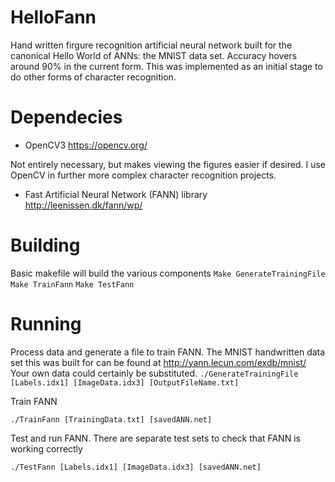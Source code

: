 # HelloFann
Hand written firgure recognition artificial neural network built for the canonical Hello World of ANNs: the MNIST data set. Accuracy hovers around 90% in the current form. This was implemented as an initial stage to do other forms of character recognition.

# Dependecies
- OpenCV3 https://opencv.org/

Not entirely necessary, but makes viewing the figures easier if desired. I use OpenCV in further more complex character recognition projects.

- Fast Artificial Neural Network (FANN) library http://leenissen.dk/fann/wp/

# Building
Basic makefile will build the various components
`Make GenerateTrainingFile`
`Make TrainFann`
`Make TestFann`

# Running
Process data and generate a file to train FANN. The MNIST handwritten data set this was built for can be found at http://yann.lecun.com/exdb/mnist/
Your own data could certainly be substituted.
`./GenerateTrainingFile [Labels.idx1] [ImageData.idx3] [OutputFileName.txt]`

Train FANN

`./TrainFann [TrainingData.txt] [savedANN.net]`

Test and run FANN. There are separate test sets to check that FANN is working correctly

`./TestFann [Labels.idx1] [ImageData.idx3] [savedANN.net]`
